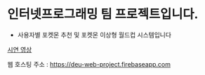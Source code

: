 인터넷프로그래밍 팀 프로젝트입니다.
=============
* 사용자별 포켓몬 추천 및 포켓몬 이상형 월드컵 시스템입니다

[시연 영상](https://www.youtube.com/watch?v=C03fUl3TP14)

웹 호스팅 주소 : https://deu-web-project.firebaseapp.com
